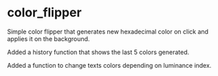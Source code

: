 # color_flipper

Simple color flipper that generates new hexadecimal color on click and applies it on the background.

Added a history function that shows the last 5 colors generated.

Added a function to change texts colors depending on luminance index.
